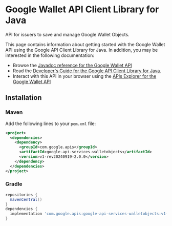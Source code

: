 # Google Wallet API Client Library for Java

API for issuers to save and manage Google Wallet Objects.

This page contains information about getting started with the Google Wallet API
using the Google API Client Library for Java. In addition, you may be interested
in the following documentation:

* Browse the [Javadoc reference for the Google Wallet API][javadoc]
* Read the [Developer's Guide for the Google API Client Library for Java][google-api-client].
* Interact with this API in your browser using the [APIs Explorer for the Google Wallet API][api-explorer]

## Installation

### Maven

Add the following lines to your `pom.xml` file:

```xml
<project>
  <dependencies>
    <dependency>
      <groupId>com.google.apis</groupId>
      <artifactId>google-api-services-walletobjects</artifactId>
      <version>v1-rev20240919-2.0.0</version>
    </dependency>
  </dependencies>
</project>
```

### Gradle

```gradle
repositories {
  mavenCentral()
}
dependencies {
  implementation 'com.google.apis:google-api-services-walletobjects:v1-rev20240919-2.0.0'
}
```

[javadoc]: https://googleapis.dev/java/google-api-services-walletobjects/latest/index.html
[google-api-client]: https://github.com/googleapis/google-api-java-client/
[api-explorer]: https://developers.google.com/apis-explorer/#p/walletobjects/v1/
